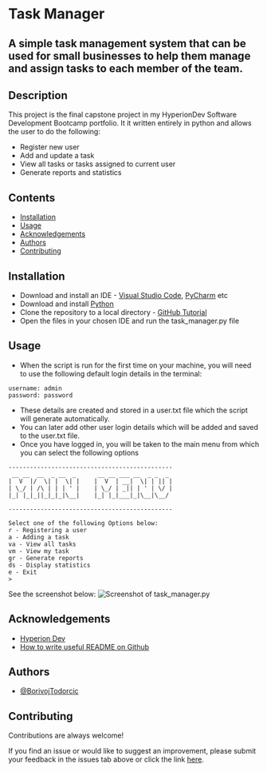 
# Task Manager
## A simple task management system that can be used for small businesses to help them manage and assign tasks to each member of the team.


## Description
This project is the final capstone project in my HyperionDev Software Development Bootcamp portfolio. It it written entirely in python and allows the user to do the following:

* Register new user
* Add and update a task
* View all tasks or tasks assigned to current user
* Generate reports and statistics


## Contents
- [Installation](#Installation)
- [Usage](#Usage)
- [Acknowledgements](#Acknowledgements)
- [Authors](#Authors)
- [Contributing](#Contributing)


## Installation
- Download and install an IDE - [Visual Studio Code](https://code.visualstudio.com/), [PyCharm](https://www.jetbrains.com/pycharm/) etc
- Download and install [Python](https://www.python.org/downloads/)
- Clone the repository to a local directory - [GitHub Tutorial](https://docs.github.com/en/repositories/creating-and-managing-repositories/cloning-a-repository)
- Open the files in your chosen IDE and run the task_manager.py file


## Usage
- When the script is run for the first time on your machine, you will need to use the following default login details in the terminal:

```
username: admin
password: password
```

- These details are created and stored in a user.txt file which the script will generate automatically.
- You can later add other user login details which will be added and saved to the user.txt file.
- Once you have logged in, you will be taken to the main menu from which you can select the following options

```
----------------------------------------------
 __ __  __  _ __  _      __ __ ___ __  _ _  _ 
|  V  |/  \| |  \| |    |  V  | __|  \| | || |
| \_/ | /\ | | | ' |    | \_/ | _|| | ' | \/ |
|_| |_|_||_|_|_|\__|    |_| |_|___|_|\__|\__/ 

----------------------------------------------

Select one of the following Options below:
r - Registering a user
a - Adding a task
va - View all tasks
vm - View my task
gr - Generate reports
ds - Display statistics
e - Exit
> 
```

See the screenshot below:
![Screenshot of task_manager.py](https://github.com/BorivojTodorcic/finalCapstone/assets/117315580/a50bb561-22f5-4a77-869e-7d762c8414ee)


## Acknowledgements
 - [Hyperion Dev](https://www.hyperiondev.com/)
 - [How to write useful README on Github](https://www.youtube.com/watch?v=E6NO0rgFub4&ab_channel=AskCloudArchitech/)


## Authors
- [@BorivojTodorcic](https://github.com/BorivojTodorcic)


## Contributing
Contributions are always welcome!

If you find an issue or would like to suggest an improvement, please submit your feedback in the issues tab above or click the link [here](https://github.com/BorivojTodorcic/finalCapstone/issues).
